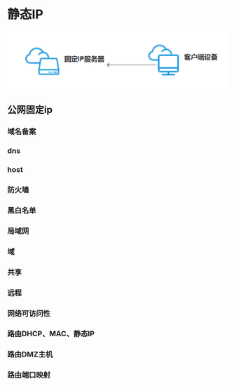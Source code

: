 # 静态IP

![静态IP](./公共/静态IP.png "静态IP")

## 公网固定ip

### 域名备案

### dns

### host

### 防火墙

### 黑白名单

### 局域网

### 域

### 共享

### 远程

### 网络可访问性

### 路由DHCP、MAC、静态IP

### 路由DMZ主机

### 路由端口映射
